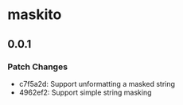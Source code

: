 # maskito

## 0.0.1

### Patch Changes

- c7f5a2d: Support unformatting a masked string
- 4962ef2: Support simple string masking
